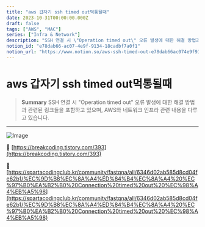 ```yaml
---
title: "aws 갑자기 ssh timed out먹통될때"
date: 2023-10-31T00:00:00.000Z
draft: false
tags: ["AWS", "MAC"]
series: ["Infra & Network"]
description: "SSH 연결 시 \"Operation timed out\" 오류 발생에 대한 해결 방법과 관련된 링크들을 포함하고 있으며, AWS와 네트워크 인프라 관련 내용을 다루고 있습니다."
notion_id: "e78dab66-ac07-4e9f-9134-18cadbf7a0f1"
notion_url: "https://www.notion.so/aws-ssh-timed-out-e78dab66ac074e9f913418cadbf7a0f1"
---
```


# aws 갑자기 ssh timed out먹통될때

> **Summary**
> SSH 연결 시 "Operation timed out" 오류 발생에 대한 해결 방법과 관련된 링크들을 포함하고 있으며, AWS와 네트워크 인프라 관련 내용을 다루고 있습니다.

---

![Image](https://prod-files-secure.s3.us-west-2.amazonaws.com/09ccd4d5-876c-4bba-bbdf-cc77a0a11257/6bffb01b-b8a2-42b8-aa43-c4467bb4ccf8/Untitled.png?X-Amz-Algorithm=AWS4-HMAC-SHA256&X-Amz-Content-Sha256=UNSIGNED-PAYLOAD&X-Amz-Credential=ASIAZI2LB46664OOWILR%2F20250724%2Fus-west-2%2Fs3%2Faws4_request&X-Amz-Date=20250724T102028Z&X-Amz-Expires=3600&X-Amz-Security-Token=IQoJb3JpZ2luX2VjEAIaCXVzLXdlc3QtMiJHMEUCIQDuESyS1PMuH9ECkNe9C%2FjgmuBhY2MzU2GkMNiOaAi4lAIgK8Igrrarj2411gGStU3ZE8wUg6cQaDV1P4ttvI26oywq%2FwMIKhAAGgw2Mzc0MjMxODM4MDUiDAm%2ByLwotSbOaXYLJircAzqNjm3pvLUHF184gGRNgcf6PbJHjFJNdbhf2ZoXPBm0bjXxK%2B%2FdFRSqc9WgXTGMx0pWYB11DjALvSe%2F9iKypYRT1WZZdRvpTKcqUMjxurbBvofVtuYeMzPDkJ2VqNSOrEtTCbu9eBvDEmyzsnTkQraOvZ5bcNAPt1TEbBA%2Ff8dxMitE0XWfxO2nglVzJRAXZnn6d1VXCux%2FBnaWKdy1aT90P8oBbFxSiW9ZLkDVlxXoXFzBmQSzA60tMpDb%2Bds%2BtutqTgqKgOSwHQ%2Fyuegc7fopZz7e0Y8FdwGpld4EtckkZ6KxQac2XuVgSP6wwqsZQpv8Jjgtaciv5q2qoIKwlVvTRzH4qteDaFMpKnr3OIUgsuAZhmYkEtkWNqa8mmE3mXOGPwPR6mqgsJPsEhQJUR9uhcR5U0IKnCVF9b6L1Nbw4%2FWJGY%2Fq2Jj5cI7Bh5TiN2Zhbz5XaBjmI8jU2%2FDMkLZeJfpQkUDS7ZyFwRGJ7z9mGXdMiP1WScHP%2Fbmd5df%2FSot6Y2XNTsnvzCyUnxfyjUCmUD4wKdt0fXOFz2BviQh6P5XssACNGwH%2Fw44GlSXmJHwR4f17l2eTiw7ulbXx%2FzpTAgQun6eVEVVbml0RAwkCGorS%2FfXr97jEoRdtMMT2h8QGOqUBEDqK8P56LymxQhsQ3ST2BWbVN8j%2BQqRaJjuiKVmt%2BFnKxobE93pRMq8x7EtMh4aPzXkmxWZve%2F3VYOx%2BOKpN1GDSqfyhjYRAQpajJb9O2AFE3fdrMBXIpIRQbR47NaAlS98L7BPMzB0nr5lfsL%2FZnvEOIfBiBXiyGmwKZAp25UZXMe%2BwSu1IOY4n8yssZQYCcjvU5Ne3NlA9s3pRU%2FZ4iE8fvQbq&X-Amz-Signature=6f82c5ce0600ba9d3beb3a53b52b0947049f39a7c105afd61464e9a7d1ec8f76&X-Amz-SignedHeaders=host&x-amz-checksum-mode=ENABLED&x-id=GetObject)

🔗 [https://breakcoding.tistory.com/393](https://breakcoding.tistory.com/393)

🔗 [https://spartacodingclub.kr/community/fastqna/all/6346d02ab585d8cd04fe62b1/%EC%9D%B8%EC%8A%A4%ED%84%B4%EC%8A%A4%20%EC%97%B0%EA%B2%B0%20Connection%20timed%20out%20%EC%98%A4%EB%A5%98](https://spartacodingclub.kr/community/fastqna/all/6346d02ab585d8cd04fe62b1/%EC%9D%B8%EC%8A%A4%ED%84%B4%EC%8A%A4%20%EC%97%B0%EA%B2%B0%20Connection%20timed%20out%20%EC%98%A4%EB%A5%98)

